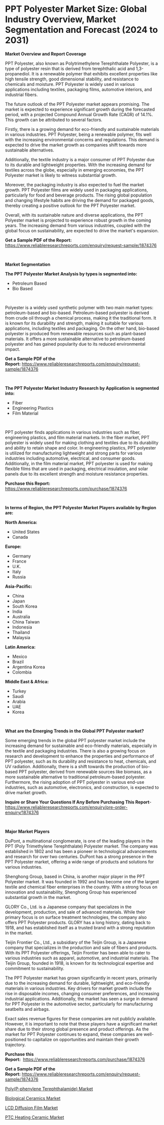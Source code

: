 <p><h1>PPT Polyester Market Size: Global Industry Overview, Market Segmentation and Forecast (2024 to 2031)</h1></p><p><strong>Market Overview and Report Coverage</strong></p>
<p><p>PPT Polyester, also known as Polytrimethylene Terephthalate Polyester, is a type of polyester resin that is derived from terephthalic acid and 1,3-propanediol. It is a renewable polymer that exhibits excellent properties like high tensile strength, good dimensional stability, and resistance to chemicals and moisture. PPT Polyester is widely used in various applications including textiles, packaging films, automotive interiors, and industrial fibers.</p><p>The future outlook of the PPT Polyester market appears promising. The market is expected to experience significant growth during the forecasted period, with a projected Compound Annual Growth Rate (CAGR) of 14.1%. This growth can be attributed to several factors.</p><p>Firstly, there is a growing demand for eco-friendly and sustainable materials in various industries. PPT Polyester, being a renewable polymer, fits well with the increasing environmental concerns and regulations. This demand is expected to drive the market growth as companies shift towards more sustainable alternatives.</p><p>Additionally, the textile industry is a major consumer of PPT Polyester due to its durable and lightweight properties. With the increasing demand for textiles across the globe, especially in emerging economies, the PPT Polyester market is likely to witness substantial growth.</p><p>Moreover, the packaging industry is also expected to fuel the market growth. PPT Polyester films are widely used in packaging applications, particularly for food and beverage products. The rising global population and changing lifestyle habits are driving the demand for packaged goods, thereby creating a positive outlook for the PPT Polyester market.</p><p>Overall, with its sustainable nature and diverse applications, the PPT Polyester market is projected to experience robust growth in the coming years. The increasing demand from various industries, coupled with the global focus on sustainability, are expected to drive the market's expansion.</p></p>
<p><strong>Get a Sample PDF of the Report:</strong> <a href="https://www.reliableresearchreports.com/enquiry/request-sample/1874376">https://www.reliableresearchreports.com/enquiry/request-sample/1874376</a></p>
<p>&nbsp;</p>
<p><strong>Market Segmentation</strong></p>
<p><strong>The PPT Polyester Market Analysis by types is segmented into:</strong></p>
<p><ul><li>Petroleum Based</li><li>Bio Based</li></ul></p>
<p>&nbsp;</p>
<p><p>Polyester is a widely used synthetic polymer with two main market types: petroleum-based and bio-based. Petroleum-based polyester is derived from crude oil through a chemical process, making it the traditional form. It is known for its durability and strength, making it suitable for various applications, including textiles and packaging. On the other hand, bio-based polyester is produced from renewable resources such as plant-based materials. It offers a more sustainable alternative to petroleum-based polyester and has gained popularity due to its reduced environmental impact.</p></p>
<p><strong>Get a Sample PDF of the Report:</strong>&nbsp;<a href="https://www.reliableresearchreports.com/enquiry/request-sample/1874376">https://www.reliableresearchreports.com/enquiry/request-sample/1874376</a></p>
<p>&nbsp;</p>
<p><strong>The PPT Polyester Market Industry Research by Application is segmented into:</strong></p>
<p><ul><li>Fiber</li><li>Engineering Plastics</li><li>Film Material</li></ul></p>
<p>&nbsp;</p>
<p><p>PPT polyester finds applications in various industries such as fiber, engineering plastics, and film material markets. In the fiber market, PPT polyester is widely used for making clothing and textiles due to its durability and ability to retain shape and color. In engineering plastics, PPT polyester is utilized for manufacturing lightweight and strong parts for various industries including automotive, electrical, and consumer goods. Additionally, in the film material market, PPT polyester is used for making flexible films that are used in packaging, electrical insulation, and solar panels due to its excellent strength and moisture resistance properties.</p></p>
<p><strong>Purchase this Report:</strong>&nbsp; <a href="https://www.reliableresearchreports.com/purchase/1874376">https://www.reliableresearchreports.com/purchase/1874376</a></p>
<p>&nbsp;</p>
<p><strong>In terms of Region, the PPT Polyester Market Players available by Region are:</strong></p>
<p>
    <p> <strong> North America: </strong>
        <ul>
            <li>United States</li>
            <li>Canada</li>
        </ul>
        </p> 
    <p> <strong> Europe: </strong>
        <ul>
            <li>Germany</li>
            <li>France</li>
            <li>U.K.</li>
            <li>Italy</li>
            <li>Russia</li>
        </ul>
        </p> 
    <p> <strong> Asia-Pacific: </strong>
        <ul>
            <li>China</li>
            <li>Japan</li>
            <li>South Korea</li>
            <li>India</li>
            <li>Australia</li>
            <li>China Taiwan</li>
            <li>Indonesia</li>
            <li>Thailand</li>
            <li>Malaysia</li>
        </ul>
        </p> 
    <p> <strong> Latin America: </strong>
        <ul>
            <li>Mexico</li>
            <li>Brazil</li>
            <li>Argentina Korea</li>
            <li>Colombia</li>
        </ul>
        </p> 
    <p> <strong> Middle East & Africa: </strong>
        <ul>
            <li>Turkey</li>
            <li>Saudi</li>
            <li>Arabia</li>
            <li>UAE</li>
            <li>Korea</li>
        </ul>
    </p>
    </p>
<p>&nbsp;</p>
<p><strong>What are the Emerging Trends in the Global PPT Polyester market?</strong></p>
<p><p>Some emerging trends in the global PPT polyester market include the increasing demand for sustainable and eco-friendly materials, especially in the textile and packaging industries. There is also a growing focus on research and development to enhance the properties and performance of PPT polyester, such as its durability and resistance to heat, chemicals, and UV radiation. Additionally, there is a shift towards the production of bio-based PPT polyester, derived from renewable sources like biomass, as a more sustainable alternative to traditional petroleum-based polyester. Furthermore, the rising adoption of PPT polyester in various end-use industries, such as automotive, electronics, and construction, is expected to drive market growth.</p></p>
<p><strong>Inquire or Share Your Questions If Any Before Purchasing This Report</strong>- <a href="https://www.reliableresearchreports.com/enquiry/pre-order-enquiry/1874376">https://www.reliableresearchreports.com/enquiry/pre-order-enquiry/1874376</a></p>
<p>&nbsp;</p>
<p><strong>Major Market Players</strong></p>
<p><p>DuPont, a multinational conglomerate, is one of the leading players in the PPT (Poly Trimethylene Terephthalate) Polyester market. The company was established in 1802 and has been a pioneer in technological advancements and research for over two centuries. DuPont has a strong presence in the PPT Polyester market, offering a wide range of products and solutions for various industries.</p><p>Shenghong Group, based in China, is another major player in the PPT Polyester market. It was founded in 1992 and has become one of the largest textile and chemical fiber enterprises in the country. With a strong focus on innovation and sustainability, Shenghong Group has experienced substantial growth in the market.</p><p>GLORY Co., Ltd. is a Japanese company that specializes in the development, production, and sale of advanced materials. While their primary focus is on surface treatment technologies, the company also offers PPT Polyester products. GLORY has a long history, dating back to 1918, and has established itself as a trusted brand with a strong reputation in the market.</p><p>Teijin Frontier Co., Ltd., a subsidiary of the Teijin Group, is a Japanese company that specializes in the production and sale of fibers and products. With its PPT Polyester offerings, Teijin Frontier has been able to cater to various industries such as apparel, automotive, and industrial materials. The Teijin Group, founded in 1918, is known for its technological expertise and commitment to sustainability.</p><p>The PPT Polyester market has grown significantly in recent years, primarily due to the increasing demand for durable, lightweight, and eco-friendly materials in various industries. Key drivers for market growth include the rise in disposable incomes, changing consumer preferences, and increasing industrial applications. Additionally, the market has seen a surge in demand for PPT Polyester in the automotive sector, particularly for manufacturing seatbelts and airbags.</p><p>Exact sales revenue figures for these companies are not publicly available. However, it is important to note that these players have a significant market share due to their strong global presence and product offerings. As the market for PPT Polyester continues to expand, these companies are well-positioned to capitalize on opportunities and maintain their growth trajectory.</p></p>
<p><strong>Purchase this Report:</strong>&nbsp;&nbsp;<a href="https://www.reliableresearchreports.com/purchase/1874376">https://www.reliableresearchreports.com/purchase/1874376</a></p>
<p></p>
<p><strong>Get a Sample PDF of the Report:</strong>&nbsp;<a href="https://www.reliableresearchreports.com/enquiry/request-sample/1874376">https://www.reliableresearchreports.com/enquiry/request-sample/1874376</a></p>
<p><p><a href="https://github.com/JameTravis/Market-Research-Report-List-2/blob/main/polyp-phenylene-terephthalamide-market.md">Poly(P-phenylene Terephthalamide) Market</a></p><p><a href="https://github.com/gaydyna/Market-Research-Report-List-1/blob/main/biological-ceramics-market.md">Biological Ceramics Market</a></p><p><a href="https://github.com/amonskiyk/Market-Research-Report-List-1/blob/main/lcd-diffusion-film-market.md">LCD Diffusion Film Market</a></p><p><a href="https://github.com/tamvrosiya/Market-Research-Report-List-1/blob/main/ptc-heating-ceramic-market.md">PTC Heating Ceramic Market</a></p></p>